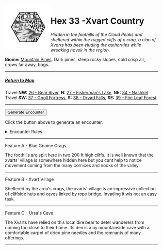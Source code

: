 
<img align="left" width=150px src="/images/Hexes/hex33.png">
<h1>Hex 33 -Xvart Country</h1>

*Hidden in the foothills of the Cloud Peaks and sheltered within the rugged cliffs of a crag, a clan of Xvarts has been eluding the authorities while wreaking havok in the region.*

**Biome:** <u>Mountain Pines</u>. Dark pines, steep rocky slopes, cold crisp air, crows far away, bogs.

---

##### [Return to Map](https://saltygoo.github.io/2024/12/31/BGHex/)
Travel **NW:** [26 - Bear River](/pages/BaldurHex/32-Bear), **N:** [27 - Fisherman's Lake](/pages/BaldurHex/27-Lake), **NE:** [34 - Nashkel](/pages/BaldurHex/34-Nashkel)<br>
Travel **SW:** [37 - Gnoll Fortress](/pages/BaldurHex/37-Gnoll), **S:** [38 - Dryad Falls](/pages/BaldurHex/38-Dryad), **SE:** [39 - Fire Leaf Forest](/pages/BaldurHex/39-Fireleaf)

 ---
 
<button id="generateText" >Generate Encounter</button> <br>

<span class="grey" id="result" style="height: 75px;"> Click the button above to generate an encounter. </span>

<details markdown="1">
<summary>Encounter Rules</summary>
Generate an encounter the first time the party goes to one of this hex's features and every 12 hours. Encounters can happen on the way to the location or at the destination. If an encounter would happen while the party rests, good survival skills while setting up camp make the encounter happen after the full rest is completed. Search the [Baldur's Gate Wiki](https://baldursgate.fandom.com/wiki/Baldur%27s_Gate_Wiki) for informations on named NPC. Do not hesitate to replace any named NPC by one the players have already met from time to time! It makes for a better story.
</details>

 ---

<span class="blacktitle"> Feature A - Blue Gnome Crags</span>

The foothills are split here in two 200 ft high cliffs. It is well known that the xvarts' village is somewhere hidden here but you cant help to notice movement coming from the many cornices and nooks of the valley.

---

<span class="blacktitle"> Feature B - Xvart Village</span>

Sheltered by the area's crags, the xvarts' village is an impressive collection of cliffside huts and caves linked by rope bridge. Invading it wis not an easy task.

---

<span class="blacktitle"> Feature C - Ursa's Cave</span>

The Xvarts have relied on this local dire bear to deter wanderers from coming too close to their home. Its den is a by mountainside cave with a comfortable carpet of dried pine needles and the remnants of many offerings.

---

<script>
    const climate1 = "Evergreen";
    const climate2 = "Mountain";
</script>
<script src="/scripts/BGencounter.js"></script>
